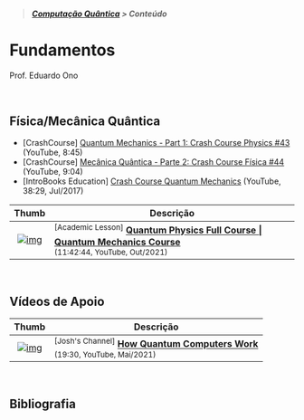 > <h5><a href="https://github.com/eduardo-ono/Computacao-Quantica">Computação Quântica</a> > Conteúdo</h5>

# Fundamentos

Prof. Eduardo Ono

<br>

## Física/Mecânica Quântica

* [CrashCourse] [Quantum Mechanics - Part 1: Crash Course Physics #43](https://www.youtube.com/watch?v=7kb1VT0J3DE) (YouTube, 8:45)
* [CrashCourse] [Mecânica Quântica - Parte 2: Crash Course Física #44](https://www.youtube.com/watch?v=qO_W70VegbQ) (YouTube, 9:04)
* [IntroBooks Education] [Crash Course Quantum Mechanics](https://www.youtube.com/watch?v=5jY5yydSlrA) (YouTube, 38:29, Jul/2017)

| Thumb | Descrição |
| :-: | --- |
| [![img](https://img.youtube.com/vi/hyctIDPRSqY/default.jpg)](https://www.youtube.com/watch?v=hyctIDPRSqY) | <sup>[Academic Lesson]</sup> [__Quantum Physics Full Course \| Quantum Mechanics Course__](https://www.youtube.com/watch?v=hyctIDPRSqY)<br> <sub>(11:42:44, YouTube, Out/2021)</sub>

<br>

## Vídeos de Apoio

| Thumb | Descrição |
| :-: | --- |
| [![img](https://img.youtube.com/vi/3RGEYYJmMtU/default.jpg)](https://www.youtube.com/watch?v=3RGEYYJmMtU) | <sup>[Josh's Channel]</sup> [__How Quantum Computers Work__](https://www.youtube.com/watch?v=3RGEYYJmMtU)<br> <sub>(19:30, YouTube, Mai/2021)</sub>

<br>

## Bibliografia

<br>
